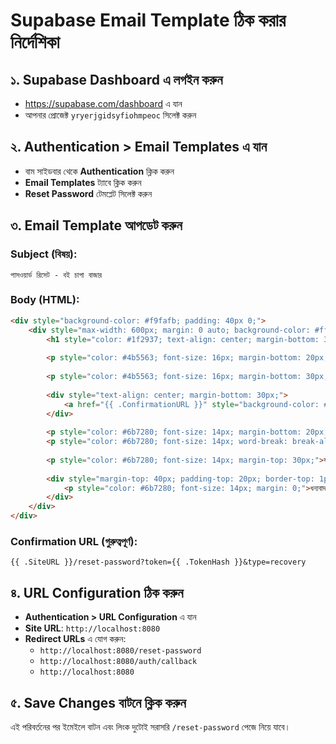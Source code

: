 # Supabase Email Template ঠিক করার নির্দেশিকা

## ১. Supabase Dashboard এ লগইন করুন
- https://supabase.com/dashboard এ যান
- আপনার প্রোজেক্ট `yryerjgidsyfiohmpeoc` সিলেক্ট করুন

## ২. Authentication > Email Templates এ যান
- বাম সাইডবার থেকে **Authentication** ক্লিক করুন
- **Email Templates** ট্যাবে ক্লিক করুন
- **Reset Password** টেমপ্লেট সিলেক্ট করুন

## ৩. Email Template আপডেট করুন

### Subject (বিষয়):
```
পাসওয়ার্ড রিসেট - বই চাপা বাজার
```

### Body (HTML):
```html
<div style="background-color: #f9fafb; padding: 40px 0;">
    <div style="max-width: 600px; margin: 0 auto; background-color: #ffffff; padding: 30px; border-radius: 10px; box-shadow: 0 2px 4px rgba(0,0,0,0.1);">
        <h1 style="color: #1f2937; text-align: center; margin-bottom: 30px;">পাসওয়ার্ড রিসেট</h1>
        
        <p style="color: #4b5563; font-size: 16px; margin-bottom: 20px;">প্রিয় ব্যবহারকারী,</p>
        
        <p style="color: #4b5563; font-size: 16px; margin-bottom: 30px;">আপনার পাসওয়ার্ড রিসেট করার জন্য নিচের বাটনে ক্লিক করুন:</p>
        
        <div style="text-align: center; margin-bottom: 30px;">
            <a href="{{ .ConfirmationURL }}" style="background-color: #4F46E5; color: white; padding: 12px 30px; text-decoration: none; border-radius: 5px; font-size: 16px;">পাসওয়ার্ড রিসেট করুন</a>
        </div>
        
        <p style="color: #6b7280; font-size: 14px; margin-bottom: 20px;">যদি বাটনটি কাজ না করে, নিচের লিংকটি কপি করে ব্রাউজারে পেস্ট করুন:</p>
        <p style="color: #6b7280; font-size: 14px; word-break: break-all;">{{ .ConfirmationURL }}</p>
        
        <p style="color: #6b7280; font-size: 14px; margin-top: 30px;">যদি আপনি পাসওয়ার্ড রিসেটের জন্য অনুরোধ না করে থাকেন, তাহলে এই ইমেইল উপেক্ষা করুন।</p>
        
        <div style="margin-top: 40px; padding-top: 20px; border-top: 1px solid #e5e7eb;">
            <p style="color: #6b7280; font-size: 14px; margin: 0;">ধন্যবাদান্তে,<br>বই চাপা বাজার টিম</p>
        </div>
    </div>
</div>
```

### Confirmation URL (গুরুত্বপূর্ণ):
```
{{ .SiteURL }}/reset-password?token={{ .TokenHash }}&type=recovery
```

## ৪. URL Configuration ঠিক করুন
- **Authentication > URL Configuration** এ যান
- **Site URL**: `http://localhost:8080`
- **Redirect URLs** এ যোগ করুন:
  - `http://localhost:8080/reset-password`
  - `http://localhost:8080/auth/callback`
  - `http://localhost:8080`

## ৫. Save Changes বাটনে ক্লিক করুন

এই পরিবর্তনের পর ইমেইলে বাটন এবং লিংক দুটোই সরাসরি `/reset-password` পেজে নিয়ে যাবে।
